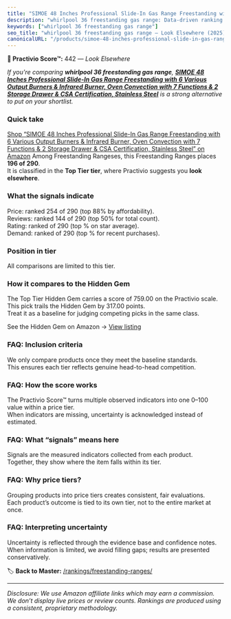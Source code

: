 ```yaml
---
title: "SIMOE 48 Inches Professional Slide-In Gas Range Freestanding with 6 Various Output Burners & Infrared Burner, Oven Convection with 7 Functions & 2 Storage Drawer & CSA Certification, Stainless Steel"
description: "whirlpool 36 freestanding gas range: Data-driven ranking using the Practivio Score™. Positioned by quality, value, demand, findability, momentum."
keywords: ["whirlpool 36 freestanding gas range"]
seo_title: "whirlpool 36 freestanding gas range — Look Elsewhere (2025)"
canonicalURL: "/products/simoe-48-inches-professional-slide-in-gas-range-freestanding-with-6-various-output-burners-infrared-burner-oven-convection-with-7-functions-2-storage-drawer-csa-certification-stainless-steel-B0CR6GTNLY/"
---
```


**🚫 Practivio Score™:** 442 — _Look Elsewhere_


*If you're comparing **whirlpool 36 freestanding gas range**, **[SIMOE 48 Inches Professional Slide-In Gas Range Freestanding with 6 Various Output Burners & Infrared Burner, Oven Convection with 7 Functions & 2 Storage Drawer & CSA Certification, Stainless Steel](https://www.amazon.com/dp/B0CR6GTNLY?tag=practivio-20)** is a strong alternative to put on your shortlist.*
### Quick take
[Shop “SIMOE 48 Inches Professional Slide-In Gas Range Freestanding with 6 Various Output Burners & Infrared Burner, Oven Convection with 7 Functions & 2 Storage Drawer & CSA Certification, Stainless Steel” on Amazon](https://www.amazon.com/dp/B0CR6GTNLY?tag=practivio-20)
Among Freestanding Rangeses, this Freestanding Ranges places **196 of 290**.  
It is classified in the **Top Tier tier**, where Practivio suggests you **look elsewhere**.

### What the signals indicate
Price: ranked 254 of 290 (top 88% by affordability).  
Reviews: ranked 144 of 290 (top 50% for total count).  
Rating: ranked  of 290 (top % on star average).  
Demand: ranked  of 290 (top % for recent purchases).

### Position in tier
All comparisons are limited to this tier.

### How it compares to the Hidden Gem
The Top Tier Hidden Gem carries a score of 759.00 on the Practivio scale.  
This pick trails the Hidden Gem by 317.00 points.  
Treat it as a baseline for judging competing picks in the same class.  

See the Hidden Gem on Amazon → [View listing](https://www.amazon.com/dp/B07MYBQKDX?tag=practivio-20)

### FAQ: Inclusion criteria
We only compare products once they meet the baseline standards.  
This ensures each tier reflects genuine head-to-head competition.

### FAQ: How the score works
The Practivio Score™ turns multiple observed indicators into one 0–100 value within a price tier.  
When indicators are missing, uncertainty is acknowledged instead of estimated.

### FAQ: What “signals” means here
Signals are the measured indicators collected from each product.  
Together, they show where the item falls within its tier.

### FAQ: Why price tiers?
Grouping products into price tiers creates consistent, fair evaluations.  
Each product’s outcome is tied to its own tier, not to the entire market at once.

### FAQ: Interpreting uncertainty
Uncertainty is reflected through the evidence base and confidence notes.  
When information is limited, we avoid filling gaps; results are presented conservatively.


🏷️ **Back to Master:** [/rankings/freestanding-ranges/](/rankings/freestanding-ranges/)

---
_Disclosure: We use Amazon affiliate links which may earn a commission. We don’t display live prices or review counts. Rankings are produced using a consistent, proprietary methodology._
